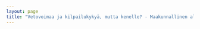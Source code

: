 ```yaml
---
layout: page
title: "Vetovoimaa ja kilpailukykyä, mutta kenelle? - Maakunnallinen aluemarkkinointiyhteistyö diskursiivisesta näkökulmasta. Maantieteenpäivät,Vaasa, Finland, 24.10.2019 - 25.10.2019."
---
```

